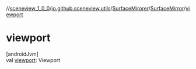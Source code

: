 //[sceneview_1_0_0](../../../../index.md)/[io.github.sceneview.utils](../../index.md)/[SurfaceMirorer](../index.md)/[SurfaceMirror](index.md)/[viewport](viewport.md)

# viewport

[androidJvm]\
val [viewport](viewport.md): Viewport
